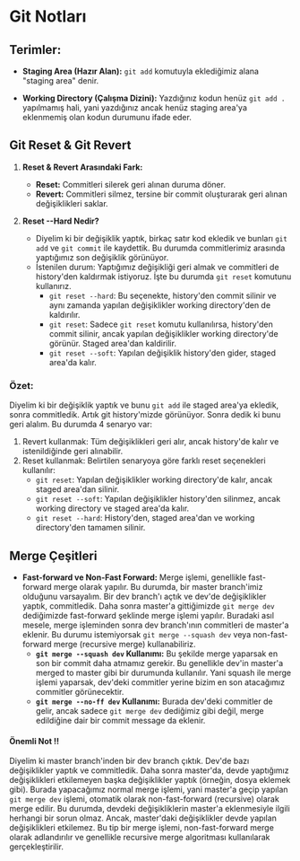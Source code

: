 # Git Notları

## Terimler:

- **Staging Area (Hazır Alan):** `git add` komutuyla eklediğimiz alana "staging area" denir.

- **Working Directory (Çalışma Dizini):** Yazdığınız kodun henüz `git add .` yapılmamış hali, yani yazdığınız ancak henüz staging area'ya eklenmemiş olan kodun durumunu ifade eder.

## Git Reset & Git Revert

1) **Reset & Revert Arasındaki Fark:**
   - **Reset:** Commitleri silerek geri alınan duruma döner.
   - **Revert:** Commitleri silmez, tersine bir commit oluşturarak geri alınan değişiklikleri saklar.

2) **Reset --Hard Nedir?**
   - Diyelim ki bir değişiklik yaptık, birkaç satır kod ekledik ve bunları `git add` ve `git commit` ile kaydettik. Bu durumda commitlerimiz arasında yaptığımız son değişiklik görünüyor.
   - İstenilen durum: Yaptığımız değişikliği geri almak ve commitleri de history'den kaldırmak istiyoruz. İşte bu durumda `git reset` komutunu kullanırız.
     - `git reset --hard`: Bu seçenekte, history'den commit silinir ve aynı zamanda yapılan değişiklikler working directory'den de kaldırılır.
     - `git reset`: Sadece `git reset` komutu kullanılırsa, history'den commit silinir, ancak yapılan değişiklikler working directory'de görünür. Staged area'dan kaldirilir.
     - `git reset --soft`: Yapılan değişiklik history'den gider, staged area'da kalır.

### Özet:
Diyelim ki bir değişiklik yaptık ve bunu `git add` ile staged area'ya ekledik, sonra commitledik. Artık git history'mizde görünüyor. Sonra dedik ki bunu geri alalım. Bu durumda 4 senaryo var:
1. Revert kullanmak: Tüm değişiklikleri geri alır, ancak history'de kalır ve istenildiğinde geri alınabilir.
2. Reset kullanmak: Belirtilen senaryoya göre farklı reset seçenekleri kullanılır:
   - `git reset`: Yapılan değişiklikler working directory'de kalır, ancak staged area'dan silinir.
   - `git reset --soft`: Yapılan değişiklikler history'den silinmez, ancak working directory ve staged area'da kalır.
   - `git reset --hard`: History'den, staged area'dan ve working directory'den tamamen silinir.

## Merge Çeşitleri
- **Fast-forward ve Non-Fast Forward:** Merge işlemi, genellikle fast-forward merge olarak yapılır. Bu durumda, bir master branch'imiz olduğunu varsayalım. Bir dev branch'ı açtık ve dev'de değişiklikler yaptık, commitledik. Daha sonra master'a gittiğimizde `git merge dev` dediğimizde fast-forward şeklinde merge işlemi yapılır. Buradaki asıl mesele, merge işleminden sonra dev branch'ının commitleri de master'a eklenir. Bu durumu istemiyorsak `git merge --squash dev` veya non-fast-forward merge (recursive merge) kullanabiliriz.
  - **`git merge --squash dev` Kullanımı:** Bu şekilde merge yaparsak en son bir commit daha atmamız gerekir. Bu genellikle dev'in master'a merged to master gibi bir durumunda kullanılır. Yani squash ile merge işlemi yaparsak, dev'deki commitler yerine bizim en son atacağımız commitler görünecektir.
  - **`git merge --no-ff dev` Kullanımı:** Burada dev'deki commitler de gelir, ancak sadece `git merge dev` dediğimiz gibi değil, merge edildiğine dair bir commit message da eklenir.

#### Önemli Not ‼️

Diyelim ki master branch'inden bir dev branch çıktık. Dev'de bazı değişiklikler yaptık ve commitledik. Daha sonra master'da, devde yaptığımız değişiklikleri etkilemeyen başka değişiklikler yaptık (örneğin, dosya eklemek gibi). Burada yapacağımız normal merge işlemi, yani master'a geçip yapılan `git merge dev` işlemi, otomatik olarak non-fast-forward (recursive) olarak merge edilir. Bu durumda, devdeki değişikliklerin master'a eklenmesiyle ilgili herhangi bir sorun olmaz. Ancak, master'daki değişiklikler devde yapılan değişiklikleri etkilemez. Bu tip bir merge işlemi, non-fast-forward merge olarak adlandırılır ve genellikle recursive merge algoritması kullanılarak gerçekleştirilir.
